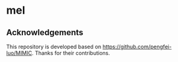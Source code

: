 # mel

## Acknowledgements
This repository is developed based on https://github.com/pengfei-luo/MIMIC. Thanks for their contributions.